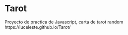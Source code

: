 # Tarot

<p align="left">
Proyecto de practica de Javascript, carta de tarot random
https://luceleste.github.io/Tarot/</p>
